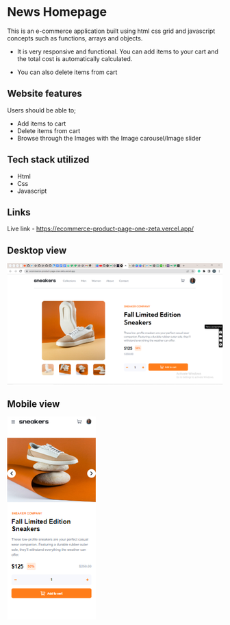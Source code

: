 # News Homepage
This is an e-commerce application built using html css grid and javascript concepts such as functions, arrays and objects. 

- It is very responsive and functional. You can add items to your cart and the total cost is automatically calculated. 

- You can also delete items from cart

## Website features
Users should be able to;

- Add items to cart
- Delete items from cart 
- Browse through the Images with the Image carousel/Image slider

## Tech stack utilized

- Html
- Css
- Javascript

## Links
Live link - https://ecommerce-product-page-one-zeta.vercel.app/


## Desktop view

![Desktop view](/design/ecommerce%20product%20page.png)

## Mobile view

![Mobile view](/design/ecommerce%20product%20page%20mobile.png)